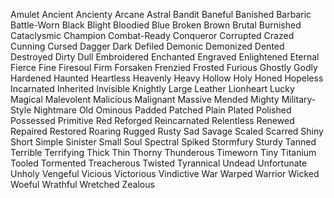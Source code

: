 Amulet
Ancient
Ancienty
Arcane
Astral
Bandit
Baneful
Banished
Barbaric
Battle-Worn
Black
Blight
Bloodied
Blue
Broken
Brown
Brutal
Burnished
Cataclysmic
Champion
Combat-Ready
Conqueror
Corrupted
Crazed
Cunning
Cursed
Dagger
Dark
Defiled
Demonic
Demonized
Dented
Destroyed
Dirty
Dull
Embroidered
Enchanted
Engraved
Enlightened
Eternal
Fierce
Fine
Firesoul
Firm
Forsaken
Frenzied
Frosted
Furious
Ghostly
Godly
Hardened
Haunted
Heartless
Heavenly
Heavy
Hollow
Holy
Honed
Hopeless
Incarnated
Inherited
Invisible
Knightly
Large
Leather
Lionheart
Lucky
Magical
Malevolent
Malicious
Malignant
Massive
Mended
Mighty
Military-Style
Nightmare
Old
Ominous
Padded
Patched
Plain
Plated
Polished
Possessed
Primitive
Red
Reforged
Reincarnated
Relentless
Renewed
Repaired
Restored
Roaring
Rugged
Rusty
Sad
Savage
Scaled
Scarred
Shiny
Short
Simple
Sinister
Small
Soul
Spectral
Spiked
Stormfury
Sturdy
Tanned
Terrible
Terrifying
Thick
Thin
Thorny
Thunderous
Timeworn
Tiny
Titanium
Tooled
Tormented
Treacherous
Twisted
Tyrannical
Undead
Unfortunate
Unholy
Vengeful
Vicious
Victorious
Vindictive
War
Warped
Warrior
Wicked
Woeful
Wrathful
Wretched
Zealous
